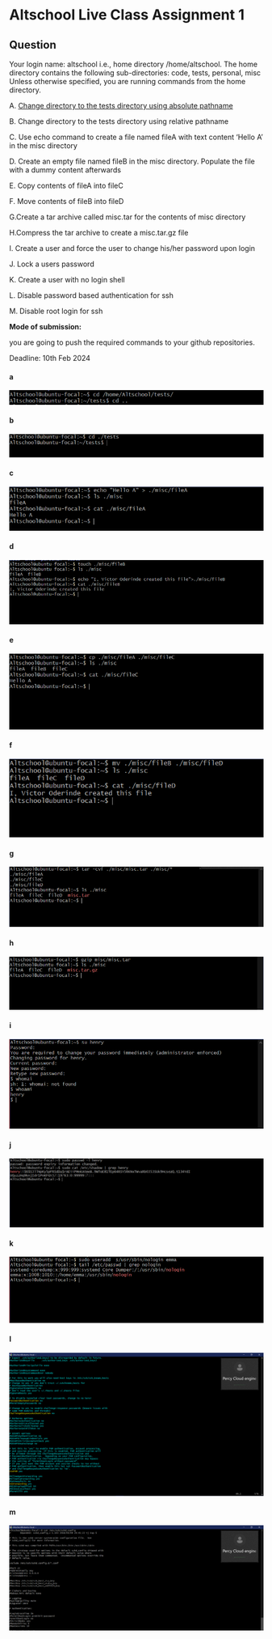 # Altschool Live Class Assignment 1

## Question

Your login name: altschool i.e., home directory /home/altschool. The home directory contains the following sub-directories: code, tests, personal, misc Unless otherwise specified, you are running commands from the home directory.

A. [Change directory to the tests directory using absolute pathname](#a)

B. Change directory to the tests directory using relative pathname

C. Use echo command to create a file named fileA with text content ‘Hello A’ in the misc directory

D. Create an empty file named fileB in the misc directory. Populate the file with a dummy content afterwards

E. Copy contents of fileA into fileC

F. Move contents of fileB into fileD

G.Create a tar archive called misc.tar for the contents of misc directory

H.Compress the tar archive to create a misc.tar.gz file

I. Create a user and force the user to change his/her password upon login

J. Lock a users password

K. Create a user with no login shell

L. Disable password based authentication for ssh

M. Disable root login for ssh

**Mode of submission:**

you are going to push the required commands to your github repositories.

Deadline: 10th Feb 2024

#### a

![absolute path](./screen2.PNG)

#### b

![relative path](./screen3.PNG)

#### c

![echo](./screen4.PNG)

#### d

![touch and echo](./screen5.PNG)

#### e

![copy](./screen6.PNG)

#### f

![move](./screen7.PNG)

#### g

![archive](./screen%208.PNG)

#### h

![compress](./screen8.PNG)

#### i

![change password](./screen9d.PNG)

#### j

![lock user](./screen10.PNG)

#### k

![nologin](./screen11.PNG)

#### l

![disable](./screen12.PNG)

#### m

![rootLogin](./screen13a.PNG)
